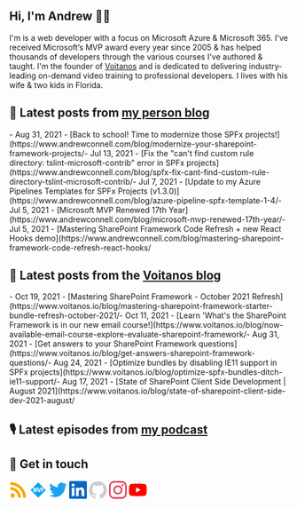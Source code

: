 ## Hi, I'm Andrew 👋🏼

I'm is a web developer with a focus on Microsoft Azure & Microsoft 365. I've received Microsoft’s MVP award every year since 2005 & has helped thousands of developers through the various courses I've authored & taught. I'm the founder of [Voitanos](https://www.voitanos.io) and is dedicated to delivering industry-leading on-demand video training to professional developers. I lives with his wife & two kids in Florida.

## 📘 Latest posts from [my person blog](https://www.andrewconnell.com)
<!-- MYBLOG-POST-LIST:START -->- Aug 31, 2021 - [Back to school! Time to modernize those SPFx projects!](https://www.andrewconnell.com/blog/modernize-your-sharepoint-framework-projects/- Jul 13, 2021 - [Fix the &quot;can&#39;t find custom rule directory: tslint-microsoft-contrib&quot; error in SPFx projects](https://www.andrewconnell.com/blog/spfx-fix-cant-find-custom-rule-directory-tslint-microsoft-contrib/- Jul 7, 2021 - [Update to my Azure Pipelines Templates for SPFx Projects &lpar;v1.3.0&rpar;](https://www.andrewconnell.com/blog/azure-pipeline-spfx-template-1-4/- Jul 5, 2021 - [Microsoft MVP Renewed 17th Year](https://www.andrewconnell.com/blog/microsoft-mvp-renewed-17th-year/- Jul 5, 2021 - [Mastering SharePoint Framework Code Refresh + new React Hooks demo](https://www.andrewconnell.com/blog/mastering-sharepoint-framework-code-refresh-react-hooks/<!-- MYBLOG-POST-LIST:END -->

## 📙 Latest posts from the [Voitanos blog](https://www.voitanos.io/blog)
<!-- VOITANOSBLOG-POST-LIST:START -->- Oct 19, 2021 - [Mastering SharePoint Framework - October 2021 Refresh](https://www.voitanos.io/blog/mastering-sharepoint-framework-starter-bundle-refresh-october-2021/- Oct 11, 2021 - [Learn &#39;What&#39;s the SharePoint Framework is in our new email course!](https://www.voitanos.io/blog/now-available-email-course-explore-evaluate-sharepoint-framework/- Aug 31, 2021 - [Get answers to your SharePoint Framework questions](https://www.voitanos.io/blog/get-answers-sharepoint-framework-questions/- Aug 24, 2021 - [Optimize bundles by disabling IE11 support in SPFx projects](https://www.voitanos.io/blog/optimize-spfx-bundles-ditch-ie11-support/- Aug 17, 2021 - [State of SharePoint Client Side Development | August 2021](https://www.voitanos.io/blog/state-of-sharepoint-client-side-dev-2021-august/<!-- VOITANOSBLOG-POST-LIST:END -->

## 🎙 Latest episodes from [my podcast](https://www.microsoftcloudshow.com)
<!-- MSCLOUDSHOWBLOG-POST-LIST:START -->
<!-- MSCLOUDSHOWBLOG-POST-LIST:END -->

## 👊 Get in touch

<a target="_blank" href="https://www.andrewconnell.com"><svg role="img" width="32" height="32" fill="#FFA500" viewBox="0 0 448 512" xmlns="http://www.w3.org/2000/svg"><title>Microsoft MVP</title><path d="M128.081 415.959c0 35.369-28.672 64.041-64.041 64.041S0 451.328 0 415.959s28.672-64.041 64.041-64.041 64.04 28.673 64.04 64.041zm175.66 47.25c-8.354-154.6-132.185-278.587-286.95-286.95C7.656 175.765 0 183.105 0 192.253v48.069c0 8.415 6.49 15.472 14.887 16.018 111.832 7.284 201.473 96.702 208.772 208.772.547 8.397 7.604 14.887 16.018 14.887h48.069c9.149.001 16.489-7.655 15.995-16.79zm144.249.288C439.596 229.677 251.465 40.445 16.503 32.01 7.473 31.686 0 38.981 0 48.016v48.068c0 8.625 6.835 15.645 15.453 15.999 191.179 7.839 344.627 161.316 352.465 352.465.353 8.618 7.373 15.453 15.999 15.453h48.068c9.034-.001 16.329-7.474 16.005-16.504z"/></svg></a>
<a target="_blank" href="https://mvp.microsoft.com/en-us/PublicProfile/21083?fullName=Andrew%20Connell"><svg role="img" width="32" height="32" fill="#00A4EF" viewBox="0 0 50 50" xmlns="http://www.w3.org/2000/svg"><title>Microsoft MVP</title><path d="M17.42,26.16a15.14,15.14,0,0,0-.22,1.59l-.07.48h0a14.16,14.16,0,0,0-.33-2l-1.82-7.89h-3.5v13h2.07V24.43c0-1.18,0-2.39-.09-3.61h.08l.35,2.3,2,8.19h2.28L20,23c.18-.9.31-1.63.39-2.18h.05q-.09,2-.09,2.94v7.55h2.14v-13H19.13Zm18.36.72h1a3.81,3.81,0,0,0,3-1.24,4.54,4.54,0,0,0,1.14-3.17,4.23,4.23,0,0,0-1-3.08A3.81,3.81,0,0,0,37,18.34H33.29v13h2.49Zm0-6.37h.83a1.62,1.62,0,0,1,1.25.52,2.25,2.25,0,0,1,.48,1.57c0,1.42-.57,2.13-1.7,2.13h-.86Zm-9.24,10.8h2.67l3.31-13H30l-1.8,8.5c-.09.47-.15.92-.19,1.34l-.05.35h-.06a12,12,0,0,0-.2-1.65l-1.8-8.54H23.32ZM25.26,46.75,3.75,25.24,25.24,3.75,46.75,25.26Z"/></svg></a>
<a target="_blank" href="https://www.twitter.com/andrewconnell"><svg role="img" width="32" height="32" fill="#1DA1F2" viewBox="0 0 24 24" xmlns="http://www.w3.org/2000/svg"><title>Twitter</title><path d="M23.953 4.57a10 10 0 01-2.825.775 4.958 4.958 0 002.163-2.723c-.951.555-2.005.959-3.127 1.184a4.92 4.92 0 00-8.384 4.482C7.69 8.095 4.067 6.13 1.64 3.162a4.822 4.822 0 00-.666 2.475c0 1.71.87 3.213 2.188 4.096a4.904 4.904 0 01-2.228-.616v.06a4.923 4.923 0 003.946 4.827 4.996 4.996 0 01-2.212.085 4.936 4.936 0 004.604 3.417 9.867 9.867 0 01-6.102 2.105c-.39 0-.779-.023-1.17-.067a13.995 13.995 0 007.557 2.209c9.053 0 13.998-7.496 13.998-13.985 0-.21 0-.42-.015-.63A9.935 9.935 0 0024 4.59z"/></svg></a>
<a target="_blank" href="https://www.linkedin.com/in/andrewconnell"><svg role="img" width="32" height="32" fill="#0A66C2" viewBox="0 0 24 24" xmlns="http://www.w3.org/2000/svg"><title>LinkedIn</title><path d="M20.447 20.452h-3.554v-5.569c0-1.328-.027-3.037-1.852-3.037-1.853 0-2.136 1.445-2.136 2.939v5.667H9.351V9h3.414v1.561h.046c.477-.9 1.637-1.85 3.37-1.85 3.601 0 4.267 2.37 4.267 5.455v6.286zM5.337 7.433c-1.144 0-2.063-.926-2.063-2.065 0-1.138.92-2.063 2.063-2.063 1.14 0 2.064.925 2.064 2.063 0 1.139-.925 2.065-2.064 2.065zm1.782 13.019H3.555V9h3.564v11.452zM22.225 0H1.771C.792 0 0 .774 0 1.729v20.542C0 23.227.792 24 1.771 24h20.451C23.2 24 24 23.227 24 22.271V1.729C24 .774 23.2 0 22.222 0h.003z"/></svg></a>
<a target="_blank" href="https://www.github.com/andrewconnell"><svg role="img" width="32" height="32" fill="#cccccc" viewBox="0 0 24 24" xmlns="http://www.w3.org/2000/svg"><title>GitHub</title><path d="M12 .297c-6.63 0-12 5.373-12 12 0 5.303 3.438 9.8 8.205 11.385.6.113.82-.258.82-.577 0-.285-.01-1.04-.015-2.04-3.338.724-4.042-1.61-4.042-1.61C4.422 18.07 3.633 17.7 3.633 17.7c-1.087-.744.084-.729.084-.729 1.205.084 1.838 1.236 1.838 1.236 1.07 1.835 2.809 1.305 3.495.998.108-.776.417-1.305.76-1.605-2.665-.3-5.466-1.332-5.466-5.93 0-1.31.465-2.38 1.235-3.22-.135-.303-.54-1.523.105-3.176 0 0 1.005-.322 3.3 1.23.96-.267 1.98-.399 3-.405 1.02.006 2.04.138 3 .405 2.28-1.552 3.285-1.23 3.285-1.23.645 1.653.24 2.873.12 3.176.765.84 1.23 1.91 1.23 3.22 0 4.61-2.805 5.625-5.475 5.92.42.36.81 1.096.81 2.22 0 1.606-.015 2.896-.015 3.286 0 .315.21.69.825.57C20.565 22.092 24 17.592 24 12.297c0-6.627-5.373-12-12-12"/></svg></a>
<a target="_blank" href="https://www.instagram.com/andrewconnell1"><svg role="img" width="32" height="32" fill="#E4405F" viewBox="0 0 24 24" xmlns="http://www.w3.org/2000/svg"><title>Instagram</title><path d="M12 0C8.74 0 8.333.015 7.053.072 5.775.132 4.905.333 4.14.63c-.789.306-1.459.717-2.126 1.384S.935 3.35.63 4.14C.333 4.905.131 5.775.072 7.053.012 8.333 0 8.74 0 12s.015 3.667.072 4.947c.06 1.277.261 2.148.558 2.913.306.788.717 1.459 1.384 2.126.667.666 1.336 1.079 2.126 1.384.766.296 1.636.499 2.913.558C8.333 23.988 8.74 24 12 24s3.667-.015 4.947-.072c1.277-.06 2.148-.262 2.913-.558.788-.306 1.459-.718 2.126-1.384.666-.667 1.079-1.335 1.384-2.126.296-.765.499-1.636.558-2.913.06-1.28.072-1.687.072-4.947s-.015-3.667-.072-4.947c-.06-1.277-.262-2.149-.558-2.913-.306-.789-.718-1.459-1.384-2.126C21.319 1.347 20.651.935 19.86.63c-.765-.297-1.636-.499-2.913-.558C15.667.012 15.26 0 12 0zm0 2.16c3.203 0 3.585.016 4.85.071 1.17.055 1.805.249 2.227.415.562.217.96.477 1.382.896.419.42.679.819.896 1.381.164.422.36 1.057.413 2.227.057 1.266.07 1.646.07 4.85s-.015 3.585-.074 4.85c-.061 1.17-.256 1.805-.421 2.227-.224.562-.479.96-.899 1.382-.419.419-.824.679-1.38.896-.42.164-1.065.36-2.235.413-1.274.057-1.649.07-4.859.07-3.211 0-3.586-.015-4.859-.074-1.171-.061-1.816-.256-2.236-.421-.569-.224-.96-.479-1.379-.899-.421-.419-.69-.824-.9-1.38-.165-.42-.359-1.065-.42-2.235-.045-1.26-.061-1.649-.061-4.844 0-3.196.016-3.586.061-4.861.061-1.17.255-1.814.42-2.234.21-.57.479-.96.9-1.381.419-.419.81-.689 1.379-.898.42-.166 1.051-.361 2.221-.421 1.275-.045 1.65-.06 4.859-.06l.045.03zm0 3.678c-3.405 0-6.162 2.76-6.162 6.162 0 3.405 2.76 6.162 6.162 6.162 3.405 0 6.162-2.76 6.162-6.162 0-3.405-2.76-6.162-6.162-6.162zM12 16c-2.21 0-4-1.79-4-4s1.79-4 4-4 4 1.79 4 4-1.79 4-4 4zm7.846-10.405c0 .795-.646 1.44-1.44 1.44-.795 0-1.44-.646-1.44-1.44 0-.794.646-1.439 1.44-1.439.793-.001 1.44.645 1.44 1.439z"/></svg></a>
<a target="_blank" href="https://www.youtube.com/user/jaconnell"><svg role="img" width="32" height="32" fill="#FF0000" viewBox="0 0 24 24" xmlns="http://www.w3.org/2000/svg"><title>YouTube</title><path d="M23.498 6.186a3.016 3.016 0 0 0-2.122-2.136C19.505 3.545 12 3.545 12 3.545s-7.505 0-9.377.505A3.017 3.017 0 0 0 .502 6.186C0 8.07 0 12 0 12s0 3.93.502 5.814a3.016 3.016 0 0 0 2.122 2.136c1.871.505 9.376.505 9.376.505s7.505 0 9.377-.505a3.015 3.015 0 0 0 2.122-2.136C24 15.93 24 12 24 12s0-3.93-.502-5.814zM9.545 15.568V8.432L15.818 12l-6.273 3.568z"/></svg></a>